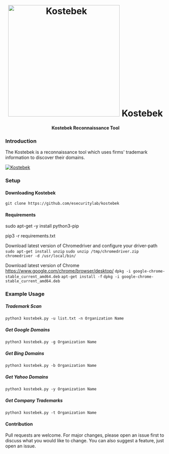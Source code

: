 <h1 align="center">
  <br>
  <a href="https://github.com/esecuritylab/kostebek"><img src="https://i.ibb.co/YXHMbkM/logo.jpg"  width=350 height=350 alt="Kostebek"></a>
  Kostebek
</h1>
<h4 align="center">Kostebek Reconnaissance Tool</h4>

### Introduction

The Kostebek is a reconnaissance tool which uses firms' trademark information to discover their domains.

[![Kostebek](https://img.youtube.com/vi/OR4YzrgNNcE/0.jpg)](https://www.youtube.com/watch?v=OR4YzrgNNcE)

### Setup

#### Downloading Kostebek
`git clone https://github.com/esecuritylab/kostebek`

#### Requirements

sudo apt-get -y install python3-pip

pip3 -r requirements.txt 

Download latest version of Chromedriver and configure your driver-path
```sudo apt-get install unzip```
```sudo unzip /tmp/chromedriver.zip chromedriver -d /usr/local/bin/```


Download latest version of Chrome
https://www.google.com/chrome/browser/desktop/
```dpkg -i google-chrome-stable_current_amd64.deb```
```apt-get install -f```
```dpkg -i google-chrome-stable_current_amd64.deb```


### Example Usage

##### Trademark Scan 

```
python3 kostebek.py -u list.txt -n Organization Name
```
##### Get Google Domains
```
python3 kostebek.py -g Organization Name 
```
##### Get Bing Domains
```
python3 kostebek.py -b Organization Name 
```
##### Get Yahoo Domains
```
python3 kostebek.py -y Organization Name 
```
##### Get Company Trademarks
```
python3 kostebek.py -t Organization Name
```

#### Contribution
Pull requests are welcome. For major changes, please open an issue first to discuss what you would like to change. You can also suggest a feature, just open an issue.

